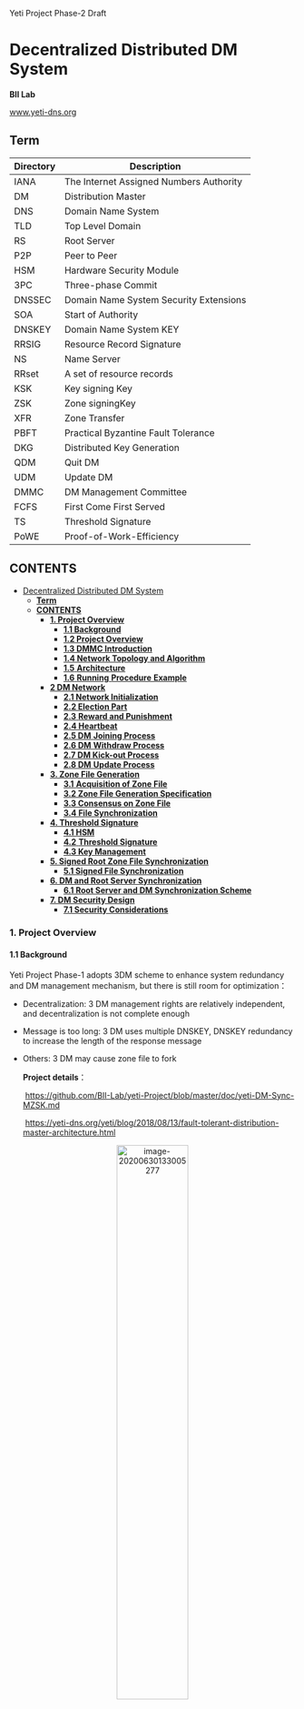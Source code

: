 Yeti Project Phase-2 Draft

#  Decentralized Distributed DM System

 **BII Lab**

www.yeti-dns.org

## **Term**

| Directory | Description                              |
| --------- | ---------------------------------------- |
| IANA      | The Internet Assigned Numbers Authority  |
| DM        | Distribution Master                      |
| DNS       | Domain Name System                       |
| TLD       | Top Level Domain                         |
| RS        | Root  Server                             |
| P2P       | Peer to Peer                             |
| HSM       | Hardware Security  Module                |
| 3PC       | Three-phase Commit                       |
| DNSSEC    | Domain Name  System Security  Extensions |
| SOA       | Start  of Authority                      |
| DNSKEY    | Domain Name System KEY                   |
| RRSIG     | Resource Record  Signature               |
| NS        | Name Server                              |
| RRset     | A set of resource records                |
| KSK       | Key  signing Key                         |
| ZSK       | Zone signingKey                          |
| XFR       | Zone Transfer                            |
| PBFT      | Practical Byzantine Fault  Tolerance     |
| DKG       | Distributed Key  Generation              |
| QDM       | Quit  DM                                 |
| UDM       | Update DM                                |
| DMMC      | DM  Management Committee                 |
| FCFS      | First  Come First Served                 |
| TS        | Threshold Signature                      |
| PoWE      | Proof-of-Work-Efficiency                 |

## **CONTENTS**
* [Decentralized Distributed DM System](#decentralized-distributed-dm-system)
  * [<strong>Term</strong>](#term)
  * [<strong>CONTENTS</strong>](#contents)
    * [<strong>1\. Project Overview</strong>](#1-project-overview)
      * [<strong>1\.1 Background</strong>](#11-background)
      * [<strong>1\.2 Project Overview</strong>](#12-project-overview)
      * [<strong>1\.3 DMMC Introduction</strong>](#13-dmmc-introduction)
      * [<strong>1\.4 Network Topology and Algorithm</strong>](#14-network-topology-and-algorithm)
      * [<strong>1\.5</strong> <strong>Architecture</strong>](#15-architecture)
      * [<strong>1\.6</strong> <strong>Running</strong> <strong>Procedure</strong> <strong>Example</strong>](#16-running-procedure-example)
    * [<strong>2 DM Network</strong>](#2-dm-network)
      * [<strong>2\.1 Network Initialization</strong>](#21-network-initialization)
      * [<strong>2\.2 Election Part</strong>](#22-election-part)
      * [<strong>2\.3</strong> <strong>Reward and Punishment</strong>](#23-reward-and-punishment)
      * [<strong>2\.4 Heartbeat</strong>](#24-heartbeat)
      * [<strong>2\.5 DM</strong> <strong>Joining Process</strong>](#25-dm-joining-process)
      * [<strong>2\.6 DM</strong> <strong>Withdraw Process</strong>](#26-dm-withdraw-process)
      * [<strong>2\.7 DM Kick\-out Process</strong>](#27-dm-kick-out-process)
      * [<strong>2\.8 DM</strong> <strong>Update Process</strong>](#28-dm-update-process)
    * [<strong>3\. Zone File Generation</strong>](#3-zone-file-generation)
      * [<strong>3\.1</strong> <strong>Acquisition of Zone File</strong>](#31-acquisition-of-zone-file)
      * [<strong>3\.2 Zone File Generation Specification</strong>](#32-zone-file-generation-specification)
      * [<strong>3\.3 Consensus on Zone File</strong>](#33-consensus-on-zone-file)
      * [<strong>3\.4 File Synchronization</strong>](#34-file-synchronization)
    * [<strong>4\. Threshold Signature</strong>](#4-threshold-signature)
      * [<strong>4\.1 HSM</strong>](#41-hsm)
      * [<strong>4\.2</strong> <strong>Threshold Signature</strong>](#42-threshold-signature)
      * [<strong>4\.3 Key Management</strong>](#43-key-management)
    * [<strong>5\. Signed Root Zone File Synchronization</strong>](#5-signed-root-zone-file-synchronization)
      * [<strong>5\.1 Signed File Synchronization</strong>](#51-signed-file-synchronization)
    * [<strong>6\. DM and Root Server Synchronization</strong>](#6-dm-and-root-server-synchronization)
      * [<strong>6\.1 Root Server and DM Synchronization Scheme</strong>](#61-root-server-and-dm-synchronization-scheme)
    * [<strong>7\. DM Security Design</strong>](#7-dm-security-design)
      * [<strong>7\.1 Security Considerations</strong>](#71-security-considerations)

### **1. Project Overview** 

#### **1.1 Background**

Yeti Project Phase-1 adopts 3DM scheme to enhance system redundancy and DM management mechanism, but there is still room for optimization： 

- Decentralization: 3 DM management rights are relatively independent, and decentralization is not complete enough 

- Message is too long: 3 DM uses multiple DNSKEY, DNSKEY redundancy to increase the length of the response message

- Others: 3 DM may cause zone file to fork

   **Project details**：

   ​        https://github.com/BII-Lab/yeti-Project/blob/master/doc/yeti-DM-Sync-MZSK.md                               

   ​        https://yeti-dns.org/yeti/blog/2018/08/13/fault-tolerant-distribution-master-architecture.html 

<div align=center><img src="https://github.com/itachiliu/Yeti-Project/blob/master/DM_pic/image-20200630133005277.png" alt="image-20200630133005277" height="50%" width="50%"  /></div>







#### **1.2 Project Overview**

The Yeti Project Phase-2 is based on a P2P network and designs a new decentralized distributed DM system.

The system design has the following characteristics:

-   **Decentralized, no central node, each node needs to reach a consensus when performing operations, the Primary node is the executor, and has no special authority**

-   **Scalable，Increase system redundancy**

-   **Using threshold signature (TS) technology to reduce the number of DNSKEY**

-   **Introduced DM Management Committee (DMMC), responsible for transaction management**

  

<div align=center><img src="https://github.com/itachiliu/Yeti-Project/blob/master/DM_pic/image-20200630133746237.png" alt="image-20200630133746237" height="33%" width="33%" /></div>

#### **1.3 DMMC Introduction**

DMMC is an organization that manages DM function and is composed of organizations who run DM. In the committee, all members participate in decision-making and planning. All the committee’s decisions are discussed collectively to avoid sovereign of power.

DMMC's responsibilities include but are not limited to the following:

- Approve the joining of new nodes

- Approve the exit of the node

- Approve the update of node information

- Formulate KSK's rotation cycle

- HSM management

<div align=center><img src="https://github.com/itachiliu/Yeti-Project/blob/master/DM_pic/image-20200630134314020.png" alt = "image-20200630134314020.png" height="33%" width="33%" /></div>

#### **1.4 Network Topology and Algorithm**

Yeti Project phase-2 system design draws on semi-distributed P2P network topology and blockchain consortium technology principles. The proposed Raft-like election algorithm and threshold signature algorithm are used to implement a decentralized multi-party trust distributed DM solution.   

The semi-distributed network topology employs the advantages of a centralized P2P topology and a fully distributed P2P unstructured topology. It has good performance and scalability, and can be easily managed, but it is highly dependent on the Primary node，and the Raft algorithm solves the problem. The primary node dependency problem ensures that in the event of a failure of the Primary node, a new Primary node is elected to make the system function normally. 

The system uses the admission mechanism and consensus mechanism of the blockchain consortium chain. The consortium chain refers to the blockchain whose consensus process is controlled by pre-selected nodes. Access is determined by the institutions in the alliance chain. The resolution is determined by collective voting and the practical Byzantine algorithm determines whether the resolution works.

Threshold signature effectively reduces the number of DNSKEY.

<div align=center><img src="https://github.com/itachiliu/Yeti-Project/blob/master/DM_pic/image-20200630134539138.png" alt="image-20200630134539138.png" height="33%" width="33%" /></div>

#### **1.5** **Architecture**

<div align=center><img src="https://github.com/itachiliu/Yeti-Project/blob/master/DM_pic/image-20200630134725600.png" alt="image-20200630134725600.png" height="70%" width="70%" /></div>

#### **1.6** **Running** **Procedure** **Example**

<div align=center><img src="https://github.com/itachiliu/Yeti-Project/blob/master/DM_pic/image-20200630135548363.png" alt="image-20200630135548363.png" height="70%" width="70%" /></div>

### **2 DM Network**

#### **2.1 Network Initialization**

a. DM loads the initial configuration file, which is a persistent list

b. File timer initialization

The configuration file format is as follows：

| **name** | **address** | **point** | **option** |
| -------- | ----------- | --------- | ---------- |
| **A**    | 1111::1111  | 100       |            |
| **B**    | 2222::2222  | 100       |            |

<div align=center><img src="https://github.com/itachiliu/Yeti-Project/blob/master/DM_pic/image-20200630135904178.png" alt="image-20200630135904178.png" height="33%" width="33%" /></div>

#### 2.2 Election 

**Primary election**

The system intends to use Raft's election and heartbeat mechanism. A new election rollover mechanism is added. The term of office is set to a fixed value. If the term is exceeded, the election is re-elected.

a. Each DM starts a random election timeout timer, time is random

b. The first node to trigger the timer becomes a candidate

c. Candidate vote for himself and initiate votes against other candidates


d. Follower vote according to FCFS principles

e. More than half of the votes, the election was successful

<div align=center><img src="https://github.com/itachiliu/Yeti-Project/blob/master/DM_pic/image-20200701101856411.png" height="100%" width="100%" /></div>

**Reference** ：[http://thesecretlivesofdata.com/raft/#overview](http://thesecretlivesofdata.com/raft/)

#### **2.3** **Reward and Punishment**

**Reward and punishment mechanism**

The primary node initiates sorting, and sorting depends on the principle of proof-of-work-efficiency. When node has high efficiency, then implements a plus point strategy, and if it has low efficiency, then implements a minus point strategy.

**Election principle**

The candidate node depend on the reward and punishment mechanism, and the point value serves as the basic basis of the node ordering principle. The Primary node is selected in the subset with a high point value. The non-subset nodes no longer participate in the election of the master node, but still have the voting power. After the master selection is completed, the node point value is initialized.

<div align=center><img src="https://github.com/itachiliu/Yeti-Project/blob/master/DM_pic/image-20200630143146631.png" height="33%" width="33%" /></div>

#### **2.4 Heartbeat**

<div align=center><img src="https://github.com/itachiliu/Yeti-Project/blob/master/DM_pic/image-20200630143351200.png" height="70%" width="70%" /></div>

The working state of each node is maintained by the heartbeat detection mechanism. If the non-Primary node fails, the heartbeat detection mechanism continues to operate, and the ordinary node does not respond. If the Primary node fails, one of its supporters continues to vote as a candidate to become a Primary node.

#### **2.5 DM** **Joining Process**

**Node discovering**

When a new node is started, in order to participate in collaborative work, it must have the function of discovering other nodes in the DM network. Since the DM network topology is not based on the geographic location between nodes, the geographic information of each node is completely irrelevant. When a new node is connected, the DM node existing in the network can be randomly selected to connect to it.

The DM network supports identity authentication. After the DMCC authentication approves, the corresponding digital certificate is issued to the new node, and the digital certificate is used to confirm the identity.

The new node itself has a list of IP addresses of the running DM. At the beginning of the connection, the new node randomly extracts some addresses as a subset and connects in turn until the connection is successful.

The new node queries the Primary node and publishes its own address information through the Primary node. The other nodes update the IP information list. The new node obtains the Primary node's IP information list to complete the synchronization. The specific steps are shown in the figure.

<div align=center><img src="https://github.com/itachiliu/Yeti-Project/blob/master/DM_pic/image-20200630143550883.png" height="33%" width="33%" /></div>

#### **2.6 DM** **Withdraw Process**

DM needs to have the function of exiting the DM network. QDM needs to delete all information related to itself in the DM network before withdrawing. Including addr information and security certificates retained in other nodes, its own IP address information list, and security certificates of other nodes.

According to the characteristics of the Raft algorithm, QDM knows the Primary node and sends an exit message to the Primary node. The Primary node distributes the deletion point information message to each node. After each node deletes the information, the Primary node sends a delete all node information message to QDM. The specific process is shown in the figure. 

<div align=center><img src="https://github.com/itachiliu/Yeti-Project/blob/master/DM_pic/image-20200630143735950.png" height="33%" width="33%" /></div>

#### **2.7 DM Kick-out Process**

The kick-out mechanism is based on the heartbeat detection mechanism. A node receives the detection of the Primary node. If the node does not respond, the point proportion is lowered. When it fails to response for five times, an automatic kick-out process is initiated.

The automatic kick-out mechanism is different from the DM's withdraw process. After the automatic kick-out, the node no longer participates in this round of transactions, but does not affect subsequent rounds. The kick-out of a node depends on the network conditions of the DM and its own performance.   

The Primary node informs each node of the address of failures, each node initiates a heartbeat to the failed node, records the response, gives a processing strategy, then the Primary node statistical results, and agrees to kick out more than 50% of the votes.

<div align=center><img src="https://github.com/itachiliu/Yeti-Project/blob/master/DM_pic/image-20200630143840682.png" height="33%" width="33%" /></div>

#### **2.8 DM** **Update Process**

When DM nodes operate, the DM's own information may change. Therefore, it is required to be capable of updating. Due to the characteristics of the DM network, each node must ensure that the update happens only when the process can be conducted simultaneously. 

The DM is updated using the 3PC protocol, and each DM will generate a copy of the old version after the update for backup. First, the Primary node asks each node whether it can update the transaction. After receiving a positive response, it enters the preparation stage. The node copies the IP information and waits for the update. The Primary receives the positive answer from each node and notifies each node to update. Among them, if any process fails, the transaction is rolled back. 

<div align=center><img src="https://github.com/itachiliu/Yeti-Project/blob/master/DM_pic/image-20200630143946997.png" height="33%" width="33%" /></div>

### **3. Zone File Generation**

#### **3.1** **Acquisition of Zone File**

<div align=center><img src="https://github.com/itachiliu/Yeti-Project/blob/master/DM_pic/image-20200630144116410.png" height="50%" width="50%" /></div>

To ensure that all DM zone file versions are identical and to obtain zone files at the same time, a file fetch timer is required; to ensure that the DM can disconnect from IANA and prevent the connection from taking too long, a file transfer timeout timer is required.

The file fetch timer starts after the system starts, the file transfer timer starts when the zone file transfer starts, and the Primary node receives the transfer completion message after the transfer is complete.

#### **3.2 Zone File Generation Specification**

**Meta information processing**

Each node processes meta information

- Eliminate IANA meta information


​       DNSSEC (NSEC, RRSIG, DNSKEY) 

​       SOA, NS recording

- Keep top-level domain information

- Add Yeti meta information


​       Yeti SOA recording

​       Yeti NS、RRset recording 

When adding Yeti meta information, under the premise of ensuring the same rules for generating zone files, there are two following schemes:

- Generate zone files for each node, then compare (recommended)

- Primary node generates zone files and distributes


After the meta information processing is completed, a complete zone file is generated.

<div align=center><img src="https://github.com/itachiliu/Yeti-Project/blob/master/DM_pic/image-20200630144255931.png" height="33%" width="33%" /></div>

Note: The root zone meta information and security certificate are stored in each node to ensure that the file of each node is consistent, and the update uses a delay mechanism, which is the same as the 3DM scheme mechanism.

**Detail** ：https://yeti-dns.org/alg-roll-test.html

Consensus reaching method is consistent with IP information list method.

#### **3.3 Consensus on Zone File**

**Verification**

Each node adopts the hash algorithm to generate a summary for the zone file, define the message, send it to the Primary node, and compare the summary.

<div align=center><img src="https://github.com/itachiliu/Yeti-Project/blob/master/DM_pic/image-20200630144349172.png" height="33%" width="33%" /></div>

#### **3.4 File Synchronization**

**Decision and synchronization**

The decision-making mechanism draws on the practical Byzantine algorithm (PBFT). The core theory of the PBFT algorithm is n >= 3f + 1, n represents the number of nodes, f represents the number of inconsistent hash digests, and determines whether the expression is true:

**Ture**：Primary node distributes the correct zone file to each node

**False** : Primary node gives up operation and sends an acquisition message to all nodes

<div align=center><img src="https://github.com/itachiliu/Yeti-Project/blob/master/DM_pic/image-20200630144443811.png" height="33%" width="33%" /></div>

### **4. Threshold Signature**

#### **4.1 HSM** 

HSM is a system that provides a low-cost and highly secure solution for the key storage.

For sensitive information such as keys, HSM provides protection at the logical and physical levels to prevent unauthorized access and intrusion.

HSM provides tamper proof and tamper evidence functions. It is used in threshold signatures and is responsible for generating and storing keys used to sign DNS zone files. The management of HSM is carried out by DMMC, and two HSMs are set up to achieve high availability for the system.

<div align=center><img src="https://github.com/itachiliu/Yeti-Project/blob/master/DM_pic/image-20200630144627623.png" height="33%" width="33%" /></div>

#### **4.2** **Threshold Signature**

a. The Primary node uses the (t, n) threshold signature method to generate n private key shares ski through HSM and distribute to each node

b. Each node receives the private key share ski and replies with the confirmation message

c. The Primary node uses the hash digest algorithm to generate a summary for the RR, and distributes the summary to each node

d. Each node uses the private key share signature, returns the signed summary to the HSM, forms a complete signature, and stores the signed file to the Primary node

<div align=center><img src="https://github.com/itachiliu/Yeti-Project/blob/master/DM_pic/image-20200701102809032.png" height="100%" width="100%" /></div>

#### **4.3 Key Management**

**Key rollover**

Threshold key generation, constructing a distributed key generation protocol (DKG) based on security parameters, the protocol runs to output a common public key pk and private key shares ski belonging to different parties, and gather together to meet the threshold number The private key share can construct a real private key sk, and the public key as an important proof of identity verification needs to ensure its security.

DNSSEC uses the short-term key ZSK to periodically calculate the signatures of DNS records, while using the long-term key KSK to calculate the signature on ZSK. Therefore, KSK is saved to HSM for a period of three years.

<div align=center><img src="https://github.com/itachiliu/Yeti-Project/blob/master/DM_pic/image-20200630145008945.png" height="33%" width="33%" /></div>

### **5. Signed Root Zone File Synchronization**

#### **5.1 Signed File Synchronization**

**Synchronization**

To prevent the zone file from bifurcation, after the Primary node generates the correct signature file, then it will be synchronized to each node to ensure that the version of each node is unified and effective.

a. Primary node initiates heartbeat detection mechanism

b. Regular node response

c. The Primary node determines the working status of each node and distributes signature files to all nodes

d. Each node completes the file transfer and replies with a confirmation message

e. Each node backs up the old version and loads the new version

<div align=center><img src="https://github.com/itachiliu/Yeti-Project/blob/master/DM_pic/image-20200630145150478.png" height="33%" width="33%" /></div>

Note: All nodes of the signed file will be distributed, regardless of whether the previous node correctly obtained the file

### **6. DM and Root Server Synchronization**

#### **6.1 Root Server and DM Synchronization Scheme**

**Solution 1: Separate synchronization between root server and DM**

The synchronization between the root server and the DM uses the original synchronization scheme, that is, the RS randomly sends an SOA request to some of the DMs configured by itself. The DM responds with the current root zone file serial number, and decides whether to perform zone transfer based on the serial number.

**Solution 2: Root server and DM convergence synchronization (recommended)**

DM and root server are merged to replace root server. The root server and the DM system are different processes. The zone transfer between the root server and the DM only occurs on the local machine, which greatly improves the transmission efficiency and success rate, and also reduces the synchronization time. However, as the DM expands, the root server expands accordingly, leading to an increase in packet length.

<div align=center><img src="https://github.com/itachiliu/Yeti-Project/blob/master/DM_pic/image-20200630145305507.png" height="33%" width="33%" /></div>

### **7. DM Security Design**

#### **7.1 Security Considerations**

**Encryption**

TLS certificates are applied between DMs to ensure communication security. When the network is initialized, each initial node contains a corresponding public key certificate, and when a new node is added, the corresponding DM certificate needs to be authorized to ensure that the nodes trust each other.

**Authentication**

Taking the Primary node as an example, the control message is signed with the Primary node's private key. Each DM has a public key corresponding to the Primary node. When the message signed by the Primary node's private key is sent to the DM, the DM uses the Primary node's public key for identity verification that the update messages have been sent are sent by the Primary node.

<div align=center><img src="https://github.com/itachiliu/Yeti-Project/blob/master/DM_pic/image-20200701105632435.png" height="33%" width="33%" /></div>

